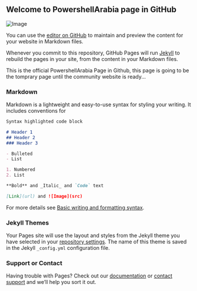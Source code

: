 ## Welcome to PowershellArabia page in GitHub

![Image](https://www.google.com/url?sa=i&url=https%3A%2F%2Fwww.youtube.com%2Fchannel%2FUCUVK90emEQqk1_JfQn0CBqQ&psig=AOvVaw3jnZswzJm96XZvSxZvQS_i&ust=1646034045144000&source=images&cd=vfe&ved=0CAgQjRxqFwoTCLjbnOWwn_YCFQAAAAAdAAAAABAD)

You can use the [editor on GitHub](https://github.com/faarooq86/PowerShellArabia/edit/gh-pages/index.md) to maintain and preview the content for your website in Markdown files.

Whenever you commit to this repository, GitHub Pages will run [Jekyll](https://jekyllrb.com/) to rebuild the pages in your site, from the content in your Markdown files.

This is the official PowershellArabia Page in Github, this page is going to be the tomprary page until the community website is ready...

### Markdown

Markdown is a lightweight and easy-to-use syntax for styling your writing. It includes conventions for

```markdown
Syntax highlighted code block

# Header 1
## Header 2
### Header 3

- Bulleted
- List

1. Numbered
2. List

**Bold** and _Italic_ and `Code` text

[Link](url) and ![Image](src)
```

For more details see [Basic writing and formatting syntax](https://docs.github.com/en/github/writing-on-github/getting-started-with-writing-and-formatting-on-github/basic-writing-and-formatting-syntax).

### Jekyll Themes

Your Pages site will use the layout and styles from the Jekyll theme you have selected in your [repository settings](https://github.com/faarooq86/PowerShellArabia/settings/pages). The name of this theme is saved in the Jekyll `_config.yml` configuration file.

### Support or Contact

Having trouble with Pages? Check out our [documentation](https://docs.github.com/categories/github-pages-basics/) or [contact support](https://support.github.com/contact) and we’ll help you sort it out.
